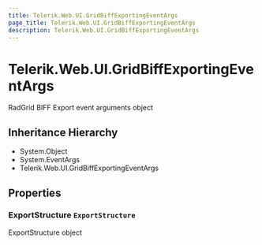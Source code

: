```yaml
---
title: Telerik.Web.UI.GridBiffExportingEventArgs
page_title: Telerik.Web.UI.GridBiffExportingEventArgs
description: Telerik.Web.UI.GridBiffExportingEventArgs
---
```


# Telerik.Web.UI.GridBiffExportingEventArgs

RadGrid BIFF Export event arguments object

## Inheritance Hierarchy

* System.Object
* System.EventArgs
* Telerik.Web.UI.GridBiffExportingEventArgs

## Properties

###  ExportStructure `ExportStructure`

ExportStructure object

